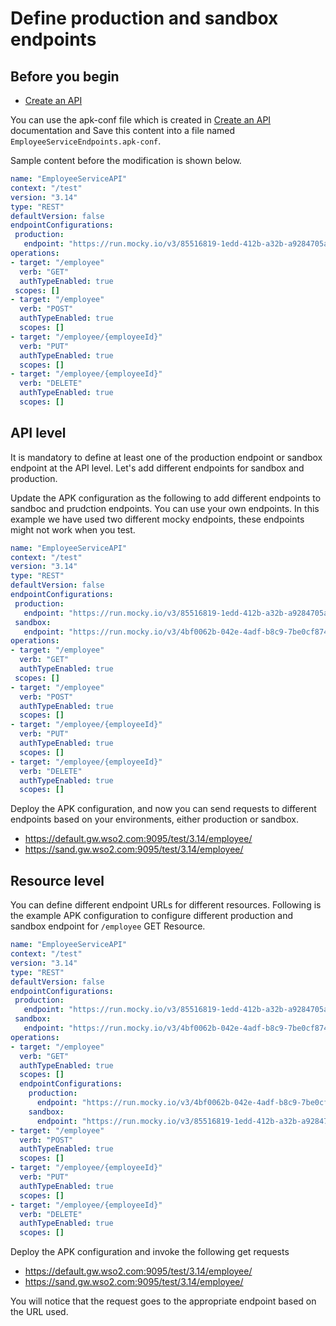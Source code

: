 # Define production and sandbox endpoints

## Before you begin

- [Create an API](../../get-started/quick-start-guide.md)


You can use the apk-conf file which is created in [Create an API](../../get-started/quick-start-guide.md) documentation and Save this content into a file named `EmployeeServiceEndpoints.apk-conf`.

Sample content before the modification is shown below.

   ```yaml
   name: "EmployeeServiceAPI"
   context: "/test"
   version: "3.14"
   type: "REST"
   defaultVersion: false
   endpointConfigurations:
    production:
      endpoint: "https://run.mocky.io/v3/85516819-1edd-412b-a32b-a9284705a0b4"
   operations:
   - target: "/employee"
     verb: "GET"
     authTypeEnabled: true
    scopes: []
   - target: "/employee"
     verb: "POST"
     authTypeEnabled: true
     scopes: []
   - target: "/employee/{employeeId}"
     verb: "PUT"
     authTypeEnabled: true
     scopes: []
   - target: "/employee/{employeeId}"
     verb: "DELETE"
     authTypeEnabled: true
     scopes: []
   ```


## API level

It is mandatory to define at least one of the production endpoint or sandbox endpoint at the API level. Let's add different endpoints for sandbox and production.

Update the APK configuration as the following to add different endpoints to sandboc and prudction endpoints. You can use your own endpoints. In this example we have used two different mocky endpoints, these endpoints might not work when you test. 


   ```yaml
   name: "EmployeeServiceAPI"
   context: "/test"
   version: "3.14"
   type: "REST"
   defaultVersion: false
   endpointConfigurations:
    production:
      endpoint: "https://run.mocky.io/v3/85516819-1edd-412b-a32b-a9284705a0b4"
    sandbox:
      endpoint: "https://run.mocky.io/v3/4bf0062b-042e-4adf-b8c9-7be0cf8745cb"
   operations:
   - target: "/employee"
     verb: "GET"
     authTypeEnabled: true
    scopes: []
   - target: "/employee"
     verb: "POST"
     authTypeEnabled: true
     scopes: []
   - target: "/employee/{employeeId}"
     verb: "PUT"
     authTypeEnabled: true
     scopes: []
   - target: "/employee/{employeeId}"
     verb: "DELETE"
     authTypeEnabled: true
     scopes: []
   ```

Deploy the APK configuration, and now you can send requests to different endpoints based on your environments, either production or sandbox.

- https://default.gw.wso2.com:9095/test/3.14/employee/
- https://sand.gw.wso2.com:9095/test/3.14/employee/

## Resource level

You can define different endpoint URLs for different resources. Following is the example APK configuration to configure different production and sandbox endpoint for `/employee` GET Resource.


   ```yaml
   name: "EmployeeServiceAPI"
   context: "/test"
   version: "3.14"
   type: "REST"
   defaultVersion: false
   endpointConfigurations:
    production:
      endpoint: "https://run.mocky.io/v3/85516819-1edd-412b-a32b-a9284705a0b4"
    sandbox:
      endpoint: "https://run.mocky.io/v3/4bf0062b-042e-4adf-b8c9-7be0cf8745cb"
   operations:
   - target: "/employee"
     verb: "GET"
     authTypeEnabled: true
     scopes: []
     endpointConfigurations:
       production:
         endpoint: "https://run.mocky.io/v3/4bf0062b-042e-4adf-b8c9-7be0cf8745cb"
       sandbox:
         endpoint: "https://run.mocky.io/v3/85516819-1edd-412b-a32b-a9284705a0b4"
   - target: "/employee"
     verb: "POST"
     authTypeEnabled: true
     scopes: []
   - target: "/employee/{employeeId}"
     verb: "PUT"
     authTypeEnabled: true
     scopes: []
   - target: "/employee/{employeeId}"
     verb: "DELETE"
     authTypeEnabled: true
     scopes: []
   ```

Deploy the APK configuration and invoke the following get requests

- https://default.gw.wso2.com:9095/test/3.14/employee/
- https://sand.gw.wso2.com:9095/test/3.14/employee/

You will notice that the request goes to the appropriate endpoint based on the URL used. 